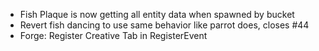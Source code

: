 * Fish Plaque is now getting all entity data when spawned by bucket
* Revert fish dancing to use same behavior like parrot does, closes #44
* Forge: Register Creative Tab in RegisterEvent